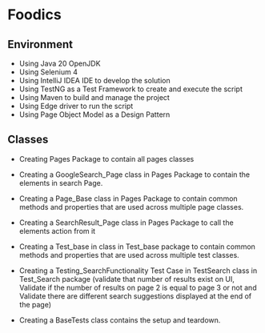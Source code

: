# Foodics
## Environment
* Using Java 20 OpenJDK
* Using Selenium 4
* Using IntelliJ IDEA IDE to develop the solution
* Using TestNG as a Test Framework to create and execute the script
* Using Maven to build and manage the project
* Using Edge driver to run the script
* Using Page Object Model as a Design Pattern

## Classes
* Creating Pages Package to contain all pages classes
* Creating a GoogleSearch_Page class in Pages Package to contain the elements in search Page.
* Creating a Page_Base class in Pages Package to contain common methods and properties that are used across multiple page classes.
* Creating a SearchResult_Page class in Pages Package to call the elements action from it
* Creating a Test_base in class in Test_base package to contain common methods and properties that are used across multiple test classes.
* Creating a Testing_SearchFunctionality Test Case in TestSearch class in Test_Search package  (validate that number of results exist on UI, Validate if the number of results on page 2 is equal to page 3 or not
and Validate there are different search suggestions displayed at the end of the page)

* Creating a BaseTests class contains the setup and teardown.
